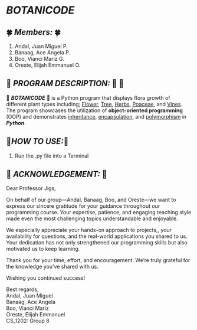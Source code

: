 # **_BOTANICODE_**

## :four_leaf_clover: **_Members:_** :four_leaf_clover:

1. Andal, Juan Miguel P.
1. Banaag, Ace Angela P.
1. Boo, Vianci Mariz G.
1. Oreste, Elijah Emmanuel O.

## :sunflower: **_PROGRAM DESCRIPTION:_** :sunflower: :honeybee:

:cherry_blossom: **_BOTANICODE_** :cherry_blossom: is a Python program that displays flora growth of different plant types including; <ins>Flower</ins>, <ins>Tree</ins>, <ins>Herbs</ins>, <ins>Poaceae</ins>, and <ins>Vines</ins>. The program showcases the utilization of **object-oriented programming** (OOP) and demonstrates <ins>inheritance</ins>, <ins>encapsulation</ins>, and <ins>polymorphism</ins> in **_Python_**.

## :hibiscus:**_HOW TO USE:_**:hibiscus:

1. Run the .py file into a Terminal

## :tulip: **_ACKNOWLEDGEMENT:_** :tulip:
Dear Professor Jigs,

On behalf of our group—Andal, Banaag, Boo, and Oreste—we want to express our sincere gratitude for your guidance throughout our programming course. Your expertise, patience, and engaging teaching style made even the most challenging topics understandable and enjoyable.

We especially appreciate your hands-on approach to projects,, your availability for questions, and the real-world applications you shared to us. Your dedication has not only strengthened our programming skills but also motivated us to keep learning.

Thank you for your time, effort, and encouragement. We’re truly grateful for the knowledge you’ve shared with us.

Wishing you continued success!

Best regards, <br>
Andal, Juan Miguel<br>
Banaag, Ace Angela<br>
Boo, Vianci Mariz<br>
Oreste, Elijah Emmanuel<br>
CS_1202: Group 8
